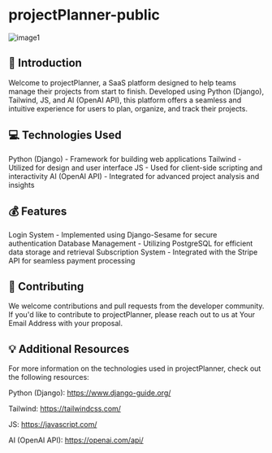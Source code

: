# projectPlanner-public

![image1](https://github.com/BresThomas/projectPlanner-public/assets/59121834/bb8590bf-48af-43ac-9139-77609b6b44f8)

## 🚀 Introduction
Welcome to projectPlanner, a SaaS platform designed to help teams manage their projects from start to finish. Developed using Python (Django), Tailwind, JS, and AI (OpenAI API), this platform offers a seamless and intuitive experience for users to plan, organize, and track their projects.

## 💻 Technologies Used

Python (Django) - Framework for building web applications
Tailwind - Utilized for design and user interface
JS - Used for client-side scripting and interactivity
AI (OpenAI API) - Integrated for advanced project analysis and insights

## 💰 Features

Login System - Implemented using Django-Sesame for secure authentication
Database Management - Utilizing PostgreSQL for efficient data storage and retrieval
Subscription System - Integrated with the Stripe API for seamless payment processing

## 💬 Contributing

We welcome contributions and pull requests from the developer community. If you'd like to contribute to projectPlanner, please reach out to us at Your Email Address with your proposal.

## 💡 Additional Resources

For more information on the technologies used in projectPlanner, check out the following resources:

Python (Django): https://www.django-guide.org/

Tailwind: https://tailwindcss.com/

JS: https://javascript.com/

AI (OpenAI API): https://openai.com/api/



